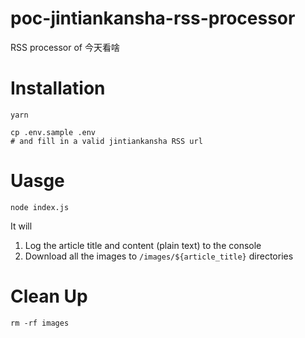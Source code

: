 # poc-jintiankansha-rss-processor
RSS processor of 今天看啥

# Installation

```shell
yarn

cp .env.sample .env
# and fill in a valid jintiankansha RSS url
```

# Uasge

```shell
node index.js
```

It will
1. Log the article title and content (plain text) to the console
2. Download all the images to `/images/${article_title}` directories

# Clean Up

```shell
rm -rf images
```
